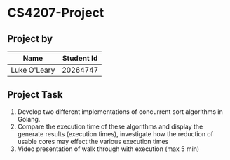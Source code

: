 # CS4207-Project

## Project by

| Name         | Student Id |
| ------------ | ---------- |
| Luke O'Leary | 20264747   |

## Project Task

1. Develop two different implementations of concurrent sort algorithms in Golang.
2. Compare the execution time of these algorithms and display the generate results (execution times), investigate how the reduction of usable cores may effect the various execution times
3. Video presentation of walk through with execution (max 5 min)
